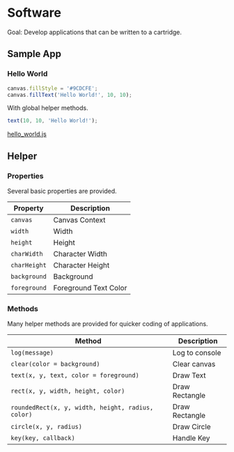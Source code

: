 # Software

Goal: Develop applications that can be written to a cartridge.

## Sample App

### Hello World

```javascript
canvas.fillStyle = '#9CDCFE';
canvas.fillText('Hello World!', 10, 10);
```

With global helper methods.

```javascript
text(10, 10, 'Hello World!');
```

[hello_world.js](examples/hello_world.js)

## Helper

### Properties

Several basic properties are provided.

| Property | Description |
|----------|-------------|
| `canvas` | Canvas Context |
| `width`  | Width |
| `height` | Height |
| `charWidth` | Character Width |
| `charHeight` | Character Height |
| `background` | Background |
| `foreground` | Foreground Text Color |

### Methods

Many helper methods are provided for quicker coding of applications.

| Method | Description |
|--------|-------------|
| `log(message)` | Log to console |
| `clear(color = background)` | Clear canvas |
| `text(x, y, text, color = foreground)` | Draw Text |
| `rect(x, y, width, height, color)` | Draw Rectangle |
| `roundedRect(x, y, width, height, radius, color)` | Draw Rectangle |
| `circle(x, y, radius)` | Draw Circle |
| `key(key, callback)` | Handle Key |